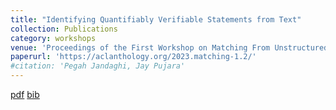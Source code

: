 ```yaml
---
title: "Identifying Quantifiably Verifiable Statements from Text"
collection: Publications
category: workshops
venue: 'Proceedings of the First Workshop on Matching From Unstructured and Structured Data (MATCHING 2023)'
paperurl: 'https://aclanthology.org/2023.matching-1.2/'
#citation: 'Pegah Jandaghi, Jay Pujara'
---
```

[pdf](https://aclanthology.org/2023.matching-1.2.pdf)
[bib](https://aclanthology.org/2023.matching-1.2.bib)
